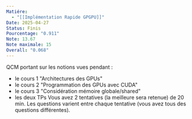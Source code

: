 ```yaml
---
Matiére:
  - "[[Implémentation Rapide GPGPU]]"
Date: 2025-04-27
Status: Finis
Pourcentage: "0.911"
Note: 13.67
Note maximale: 15
Overall: "0.068"
---
```

QCM portant sur les notions vues pendant :
- le cours 1 "Architectures des GPUs"
- le cours 2 "Programmation des GPUs avec CUDA"
- le cours 3 "Considération mémoire globale/shared"
- les deux TPs
Vous avez 2 tentatives (la meilleure sera retenue) de 20 min. Les questions varient entre chaque tentative (vous avez tous des questions différentes).